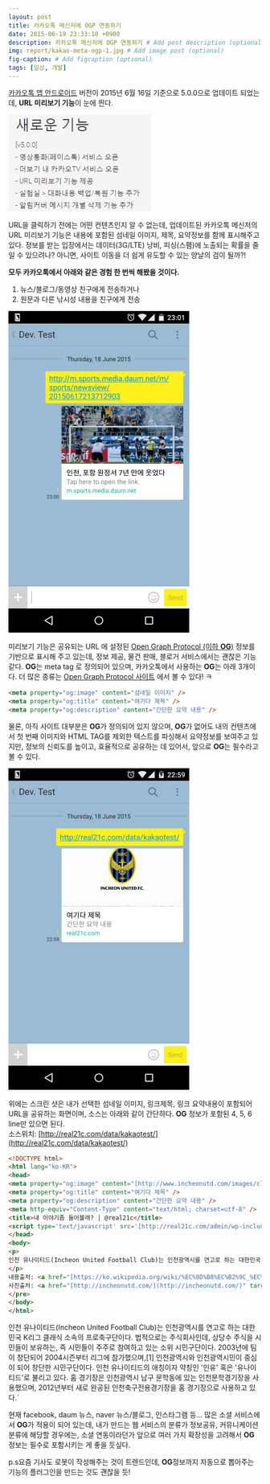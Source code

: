 ```yaml
---
layout: post
title: 카카오톡 메신저에 OGP 연동하기
date: 2015-06-19 23:33:10 +0900
description: 카카오톡 메신저에 OGP 연동하기 # Add post description (optional)
img: report/kakao-meta-ogp-1.jpg # Add image post (optional)
fig-caption: # Add figcaption (optional)
tags: [일상, 개발]
---
```



[카카오톡 앱 안드로이드](https://play.google.com/store/apps/details?id=com.kakao.talk)  버전이 2015년 6월 16일 기준으로 5.0.0으로 업데이트 되었는데,  **URL 미리보기 기능**이 눈에 띈다.

![kakao-meta-ogp-0.jpg](/img/in-post/kakao-meta-ogp-0.jpg)

URL을 클릭하기 전에는 어떤 컨텐츠인지 알 수 없는데, 업데이트된 카카오톡 메신저의 URL 미리보기 기능은 내용에 포함된 섬네일 이미지, 제목, 요약정보를 함께 표시해주고 있다. 정보를 받는 입장에서는 데이터(3G/LTE) 낭비, 피싱(스팸)에 노출되는 확률을 줄일 수 있으려나? 아니면, 사이트 이동을 더 쉽게 유도할 수 있는 양날의 검이 될까?!

**모두 카카오톡에서 아래와 같은 경험 한 번씩 해봤을 것이다.**

1.  뉴스/블로그/동영상 친구에게 전송하거나
2.  원문과 다른 낚시성 내용을 친구에게 전송

![kakao-meta-ogp-1.jpg](/img/in-post/kakao-meta-ogp-1.jpg)

미리보기 기능은 공유되는 URL 에 설정된 [Open Graph Protocol (이하  **OG**)](http://ogp.me/) 정보를 기반으로 표시해 주고 있는데, 정보 제공, 물건 판매, 블로거 서비스에서는 괜찮은 기능같다.  **OG**는 meta tag 로 정의되어 있으며, 카카오톡에서 사용하는  **OG**는 아래 3개이다. 더 많은 종류는 [Open Graph Protocol 사이트](http://ogp.me/) 에서 볼 수 있다! ㅋ
~~~ html
<meta property="og:image" content="섬네일 이미지" />
<meta property="og:title" content="여기다 제목" />
<meta property="og:description" content="간단한 요약 내용" />
~~~
물론, 아직 사이트 대부분은 **OG**가 정의되어 있지 않으며, **OG**가 없어도 <body> 내의 컨텐츠에서 첫 번째 이미지와 HTML TAG를 제외한 텍스트를 파싱해서 요약정보를 보여주고 있지만, 정보의 신뢰도를 높이고, 효율적으로 공유하는 데 있어서, 앞으로 **OG**는 필수라고 볼 수 있다.

![kakao-meta-ogp-2.jpg](/img/in-post/kakao-meta-ogp-2.jpg)

위에는 스크린 샷은 내가 선택한 섬네일 이미지, 링크제목, 링크 요약내용이 포함되어 URL을 공유하는 화면이며, 소스는 아래와 같이 간단하다.  **OG**  정보가 포함된 4, 5, 6 line만 있으면 된다.  
소스위치: [http://real21c.com/data/kakaotest/](http://real21c.com/data/kakaotest/)

~~~ html
<!DOCTYPE html>
<html lang="ko-KR">
<head>
<meta property="og:image" content="[http://www.incheonutd.com/images/club/club_emblem_1.jpg](http://www.incheonutd.com/images/club/club_emblem_1.jpg)" />
<meta property="og:title" content="여기다 제목" />
<meta property="og:description" content="간단한 요약 내용" />
<meta http-equiv="Content-Type" content="text/html; charset=utf-8" />
<title>내 이야기좀 들어볼래? | @real21c</title>
<script type='text/javascript' src='[http://real21c.com/admin/wp-includes/js/jquery/jquery.js?ver=1.11.2](http://real21c.com/admin/wp-includes/js/jquery/jquery.js?ver=1.11.2)'></script>
</head>
<body>
<p>
인천 유나이티드(Incheon United Football Club)는 인천광역시를 연고로 하는 대한민국 K리그 클래식 소속의 프로축구단이다. 법적으로는 주식회사인데, 상당수 주식을 시민들이 보유하는, 즉 시민들이 주주로 참여하고 있는 소위 시민구단이다. 2003년에 팀이 창단되어 2004시즌부터 리그에 참가했으며,[1] 인천광역시와 인천광역시민이 중심이 되어 창단한 시민구단이다. 인천 유나이티드의 애칭이자 약칭인 '인유' 혹은 '유나이티드'로 불리고 있다. 홈 경기장은 인천광역시 남구 문학동에 있는 인천문학경기장을 사용했으며, 2012년부터 새로 완공된 인천축구전용경기장을 홈 경기장으로 사용하고 있다.
</p>
내용출처: <a href="[https://ko.wikipedia.org/wiki/%EC%9D%B8%EC%B2%9C_%EC%9C%A0%EB%82%98%EC%9D%B4%ED%8B%B0%EB%93%9C_FC](https://ko.wikipedia.org/wiki/%EC%9D%B8%EC%B2%9C_%EC%9C%A0%EB%82%98%EC%9D%B4%ED%8B%B0%EB%93%9C_FC)" target="_blank">위키트리</a><br/>
사진출처: <a href="[http://incheonutd.com/](http://incheonutd.com/)" target="_blank">인천유나이티드 홈페이지</a>
</pre>
</body>
</html>
~~~

인천 유나이티드(Incheon United Football Club)는 인천광역시를 연고로 하는 대한민국 K리그 클래식 소속의 프로축구단이다. 법적으로는 주식회사인데, 상당수 주식을 시민들이 보유하는, 즉 시민들이 주주로 참여하고 있는 소위 시민구단이다. 2003년에 팀이 창단되어 2004시즌부터 리그에 참가했으며,[1] 인천광역시와 인천광역시민이 중심이 되어 창단한 시민구단이다. 인천 유나이티드의 애칭이자 약칭인 '인유' 혹은 '유나이티드'로 불리고 있다. 홈 경기장은 인천광역시 남구 문학동에 있는 인천문학경기장을 사용했으며, 2012년부터 새로 완공된 인천축구전용경기장을 홈 경기장으로 사용하고 있다.`


현재 facebook, daum 뉴스, naver 뉴스/블로그, 인스타그램 등… 많은 소셜 서비스에서 **OG**가 적용이 되어 있는데, 내가 만드는 웹 서비스의 분류가 정보공유, 커뮤니케이션 분류에 해당할 경우에는, 소셜 연동이라던가 앞으로 여러 가지 확장성을 고려해서 **OG** 정보는 필수로 포함시키는 게 좋을 듯싶다.

p.s요즘 기사도 로봇이 작성해주는 것이 트렌드인데,  **OG**정보까지 자동으로 뽑아주는 기능의 플러그인을 만드는 것도 괜찮을 듯!